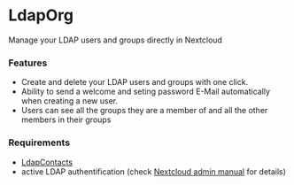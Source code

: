 # LdapOrg
Manage your LDAP users and groups directly in Nextcloud

### Features
  * Create and delete your LDAP users and groups with one click.
  * Ability to send a welcome and seting password E-Mail automatically when creating a new user.
  * Users can see all the groups they are a member of and all the other members in their groups

### Requirements
  * [LdapContacts](https://github.com/KircheNeuenburg/LdapContacts)
  * active LDAP authentification (check [Nextcloud admin manual](https://docs.nextcloud.com/server/13/admin_manual/configuration_user/user_auth_ldap.html) for details)